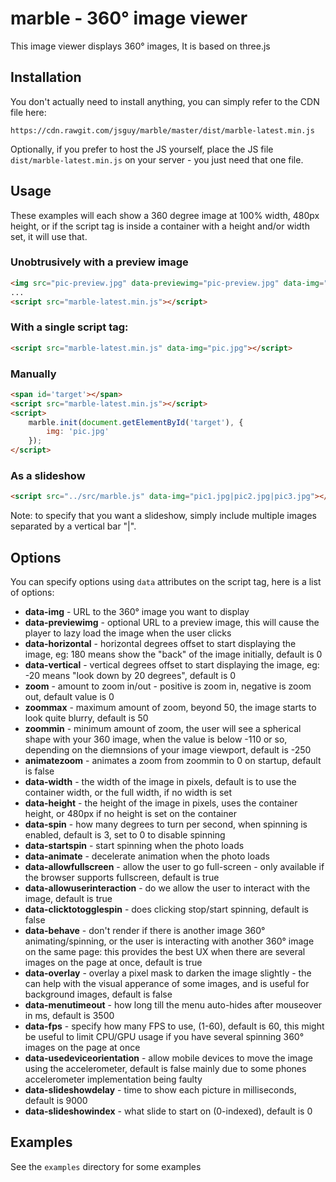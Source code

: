 # marble - 360° image viewer

This image viewer displays 360° images, 
It is based on three.js

## Installation

You don't actually need to install anything, you can simply refer to the CDN file here:

```
https://cdn.rawgit.com/jsguy/marble/master/dist/marble-latest.min.js
```

Optionally, if you prefer to host the JS yourself, place the JS file `dist/marble-latest.min.js` on your server - you just need that one file.

## Usage

These examples will each show a 360 degree image at 100% width, 480px height, or if the script tag is inside a container with a height and/or width set, it will use that.

### Unobtrusively with a preview image

```html
<img src="pic-preview.jpg" data-previewimg="pic-preview.jpg" data-img="pic.jpg">
...
<script src="marble-latest.min.js"></script>
```

### With a single script tag:

```html
<script src="marble-latest.min.js" data-img="pic.jpg"></script>
```

### Manually

```html
<span id='target'></span>
<script src="marble-latest.min.js"></script>
<script>
	marble.init(document.getElementById('target'), {
		img: 'pic.jpg'
	});
</script>
```

### As a slideshow

```html
<script src="../src/marble.js" data-img="pic1.jpg|pic2.jpg|pic3.jpg"></script>
```

Note: to specify that you want a slideshow, simply include multiple images separated by a vertical bar "|".

## Options

You can specify options using `data` attributes on the script tag, here is a list of options:

* **data-img** - URL to the 360° image you want to display
* **data-previewimg** - optional URL to a preview image, this will cause the player to lazy load the image when the user clicks
* **data-horizontal** - horizontal degrees offset to start displaying the image, eg: 180 means show the "back" of the image initially, default is 0
* **data-vertical** - vertical degrees offset to start displaying the image, eg: -20 means "look down by 20 degrees", default is 0
* **zoom** - amount to zoom in/out - positive is zoom in, negative is zoom out, default value is 0
* **zoommax** - maximum amount of zoom, beyond 50, the image starts to look quite blurry, default is 50
* **zoommin** - minimum amount of zoom, the user will see a spherical shape with your 360 image, when the value is below -110 or so, depending on the diemnsions of your image viewport, default is -250
* **animatezoom** - animates a zoom from zoommin to 0 on startup, default is false
* **data-width** - the width of the image in pixels, default is to use the container width, or the full width, if no width is set
* **data-height** - the height of the image in pixels, uses the container height, or 480px if no height is set on the container
* **data-spin** - how many degrees to turn per second, when spinning is enabled, default is 3, set to 0 to disable spinning
* **data-startspin** - start spinning when the photo loads
* **data-animate** - decelerate animation when the photo loads
* **data-allowfullscreen** - allow the user to go full-screen - only available if the browser supports fullscreen, default is true
* **data-allowuserinteraction** - do we allow the user to interact with the image, default is true
* **data-clicktotogglespin** - does clicking stop/start spinning, default is false
* **data-behave** - don't render if there is another image 360° animating/spinning, or the user is interacting with another 360° image on the same page: this provides the best UX when there are several images on the page at once, default is true
* **data-overlay** - overlay a pixel mask to darken the image slightly - the can help with the visual apperance of some images, and is useful for background images, default is false
* **data-menutimeout** - how long till the menu auto-hides after mouseover in ms, default is 3500
* **data-fps** - specify how many FPS to use, (1-60), default is 60, this might be useful to limit CPU/GPU usage if you have several spinning 360° images on the page at once
* **data-usedeviceorientation** - allow mobile devices to move the image using the accelerometer, default is false mainly due to some phones accelerometer implementation being faulty
* **data-slideshowdelay** - time to show each picture in milliseconds, default is 9000
* **data-slideshowindex** - what slide to start on (0-indexed), default is 0


## Examples

See the `examples` directory for some examples